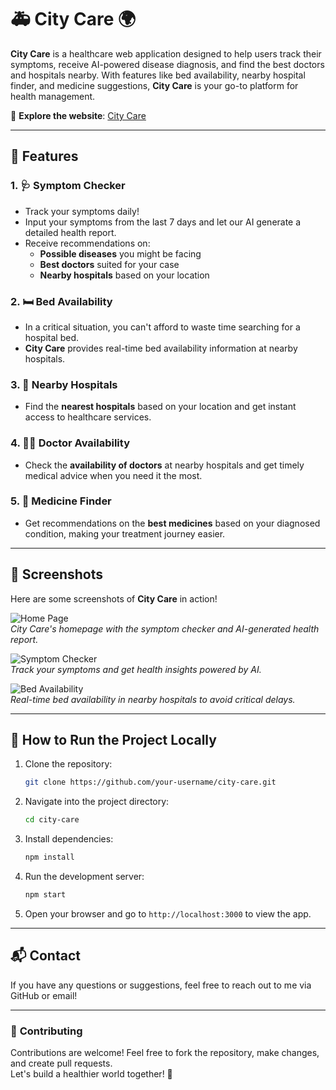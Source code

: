 # 🚑 **City Care** 🌍

**City Care** is a healthcare web application designed to help users track their symptoms, receive AI-powered disease diagnosis, and find the best doctors and hospitals nearby. With features like bed availability, nearby hospital finder, and medicine suggestions, **City Care** is your go-to platform for health management.

🔗 **Explore the website**: [City Care](https://city-care.vercel.app/)

---

## 🌟 **Features**

### 1. **🩺 Symptom Checker**
- Track your symptoms daily!  
- Input your symptoms from the last 7 days and let our AI generate a detailed health report.
- Receive recommendations on:
  - **Possible diseases** you might be facing
  - **Best doctors** suited for your case
  - **Nearby hospitals** based on your location

### 2. **🛏️ Bed Availability**
- In a critical situation, you can't afford to waste time searching for a hospital bed.  
- **City Care** provides real-time bed availability information at nearby hospitals.

### 3. **🏥 Nearby Hospitals**
- Find the **nearest hospitals** based on your location and get instant access to healthcare services.

### 4. **👩‍⚕️ Doctor Availability**
- Check the **availability of doctors** at nearby hospitals and get timely medical advice when you need it the most.

### 5. **💊 Medicine Finder**
- Get recommendations on the **best medicines** based on your diagnosed condition, making your treatment journey easier.

---

## 📸 **Screenshots**

Here are some screenshots of **City Care** in action!

![Home Page](https://your-image-link1.com)  
*City Care's homepage with the symptom checker and AI-generated health report.*

![Symptom Checker](https://your-image-link2.com)  
*Track your symptoms and get health insights powered by AI.*

![Bed Availability](https://your-image-link3.com)  
*Real-time bed availability in nearby hospitals to avoid critical delays.*

---

## 🚀 **How to Run the Project Locally**

1. Clone the repository:
    ```bash
    git clone https://github.com/your-username/city-care.git
    ```
2. Navigate into the project directory:
    ```bash
    cd city-care
    ```
3. Install dependencies:
    ```bash
    npm install
    ```
4. Run the development server:
    ```bash
    npm start
    ```
5. Open your browser and go to `http://localhost:3000` to view the app.

---

## 📬 **Contact**

If you have any questions or suggestions, feel free to reach out to me via GitHub or email!

---

### 🌱 **Contributing**

Contributions are welcome! Feel free to fork the repository, make changes, and create pull requests.  
Let's build a healthier world together! 💪

